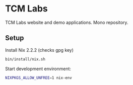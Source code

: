 # TCM Labs

TCM Labs website and demo applications. Mono repository.

## Setup

Install Nix 2.2.2 (checks gpg key)

```bash
bin/install/nix.sh
```

Start development environment:

```bash
NIXPKGS_ALLOW_UNFREE=1 nix-env
```
